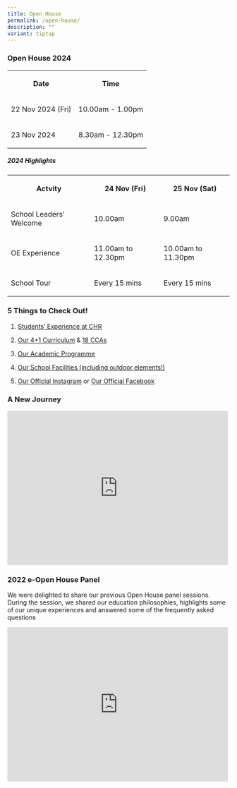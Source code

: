 ```yaml
---
title: Open House
permalink: /open-house/
description: ""
variant: tiptap
---
```

<h3>Open House 2024</h3>
<table style="minWidth: 50px">
<colgroup>
<col>
<col>
</colgroup>
<tbody>
<tr>
<th rowspan="1" colspan="1">
<p>Date</p>
</th>
<th rowspan="1" colspan="1">
<p>Time</p>
</th>
</tr>
<tr>
<td rowspan="1" colspan="1">
<p>22 Nov 2024 (Fri)</p>
</td>
<td rowspan="1" colspan="1">
<p>10.00am - 1.00pm</p>
</td>
</tr>
<tr>
<td rowspan="1" colspan="1">
<p>23 Nov 2024</p>
</td>
<td rowspan="1" colspan="1">
<p>8.30am - 12.30pm</p>
</td>
</tr>
</tbody>
</table>
<p></p>
<h5>2024 Highlights</h5>
<table style="minWidth: 75px">
<colgroup>
<col>
<col>
<col>
</colgroup>
<tbody>
<tr>
<th rowspan="1" colspan="1">
<p>Actvity</p>
</th>
<th rowspan="1" colspan="1">
<p>24 Nov (Fri)</p>
</th>
<th rowspan="1" colspan="1">
<p>25 Nov (Sat)</p>
</th>
</tr>
<tr>
<td rowspan="1" colspan="1">
<p>School Leaders' Welcome</p>
</td>
<td rowspan="1" colspan="1">
<p>10.00am</p>
</td>
<td rowspan="1" colspan="1">
<p>9.00am</p>
</td>
</tr>
<tr>
<td rowspan="1" colspan="1">
<p>OE Experience</p>
</td>
<td rowspan="1" colspan="1">
<p>11.00am to 12.30pm</p>
</td>
<td rowspan="1" colspan="1">
<p>10.00am to 11.30pm</p>
</td>
</tr>
<tr>
<td rowspan="1" colspan="1">
<p>School Tour</p>
</td>
<td rowspan="1" colspan="1">
<p>Every 15 mins</p>
</td>
<td rowspan="1" colspan="1">
<p>Every 15 mins</p>
</td>
</tr>
</tbody>
</table>
<h3>5 Things to Check Out!</h3>
<ol data-tight="true" class="tight">
<li>
<p><a href="/our-experience/chrianattributes/" rel="noopener noreferrer nofollow" target="_blank">Students’ Experience at CHR</a>
</p>
</li>
<li>
<p><a href="/our-experience/4plus1/" rel="noopener noreferrer nofollow" target="_blank">Our 4+1 Curriculum</a> &amp;
<a href="https://www.christchurchsec.moe.edu.sg/chr-experience/Co-Curricular-Activities/The-Boys-Brigade/" rel="noopener noreferrer nofollow" target="_blank">18 CCAs</a>
</p>
</li>
<li>
<p><a href="https://www.christchurchsec.moe.edu.sg/our-curriculum/Academic/english/" rel="noopener noreferrer nofollow" target="_blank">Our Academic Programme</a>
</p>
</li>
<li>
<p><a href="https://www.christchurchsec.moe.edu.sg/our-school/school-tour/" rel="noopener noreferrer nofollow" target="_blank">Our School Facilities (including outdoor elements!)</a>
</p>
</li>
<li>
<p><a href="https://www.instagram.com/christchurch.sec/" rel="noopener noreferrer nofollow" target="_blank">Our Official Instagram</a> or
<a href="https://www.facebook.com/ChristChurchSecSchool/" rel="noopener noreferrer nofollow" target="_blank">Our Official Facebook</a>
</p>
</li>
</ol>
<h3>A New Journey</h3>
<div class="iframe-wrapper">
<iframe height="350" width="500" allowfullscreen="true" frameborder="0" src="https://www.youtube.com/embed/i5EkHJ6a5Y0"></iframe>
</div>
<h3>2022 e-Open House Panel</h3>
<p>We were delighted to share our previous Open House panel sessions. During
the session, we shared our education philosophies, highlights some of our
unique experiences and answered some of the frequently asked questions</p>
<div class="iframe-wrapper">
<iframe height="350" width="500" allowfullscreen="true" frameborder="0" src="https://www.youtube.com/embed/l60a4OTfHJs"></iframe>
</div>
<p></p>